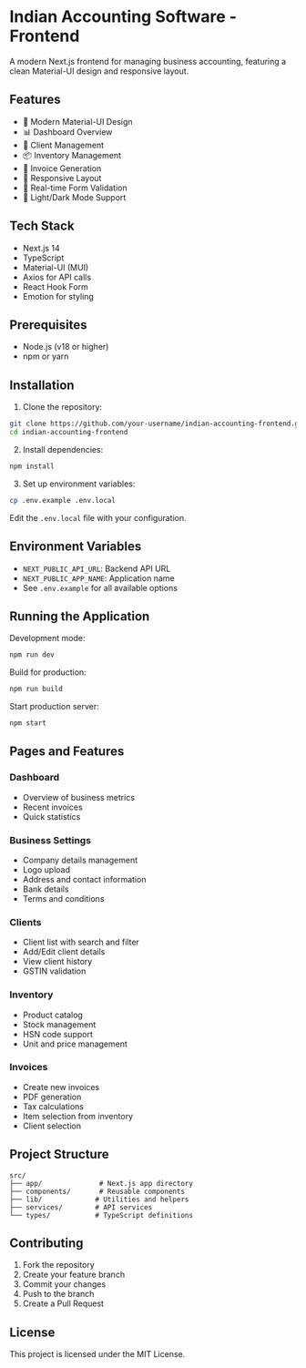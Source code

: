 # Indian Accounting Software - Frontend

A modern Next.js frontend for managing business accounting, featuring a clean Material-UI design and responsive layout.

## Features

- 🎨 Modern Material-UI Design
- 📊 Dashboard Overview
- 👥 Client Management
- 📦 Inventory Management
- 📄 Invoice Generation
- 📱 Responsive Layout
- 🔄 Real-time Form Validation
- 🌙 Light/Dark Mode Support

## Tech Stack

- Next.js 14
- TypeScript
- Material-UI (MUI)
- Axios for API calls
- React Hook Form
- Emotion for styling

## Prerequisites

- Node.js (v18 or higher)
- npm or yarn

## Installation

1. Clone the repository:
```bash
git clone https://github.com/your-username/indian-accounting-frontend.git
cd indian-accounting-frontend
```

2. Install dependencies:
```bash
npm install
```

3. Set up environment variables:
```bash
cp .env.example .env.local
```
Edit the `.env.local` file with your configuration.

## Environment Variables

- `NEXT_PUBLIC_API_URL`: Backend API URL
- `NEXT_PUBLIC_APP_NAME`: Application name
- See `.env.example` for all available options

## Running the Application

Development mode:
```bash
npm run dev
```

Build for production:
```bash
npm run build
```

Start production server:
```bash
npm start
```

## Pages and Features

### Dashboard
- Overview of business metrics
- Recent invoices
- Quick statistics

### Business Settings
- Company details management
- Logo upload
- Address and contact information
- Bank details
- Terms and conditions

### Clients
- Client list with search and filter
- Add/Edit client details
- View client history
- GSTIN validation

### Inventory
- Product catalog
- Stock management
- HSN code support
- Unit and price management

### Invoices
- Create new invoices
- PDF generation
- Tax calculations
- Item selection from inventory
- Client selection

## Project Structure

```
src/
├── app/              # Next.js app directory
├── components/       # Reusable components
├── lib/             # Utilities and helpers
├── services/        # API services
└── types/           # TypeScript definitions
```

## Contributing

1. Fork the repository
2. Create your feature branch
3. Commit your changes
4. Push to the branch
5. Create a Pull Request

## License

This project is licensed under the MIT License. 